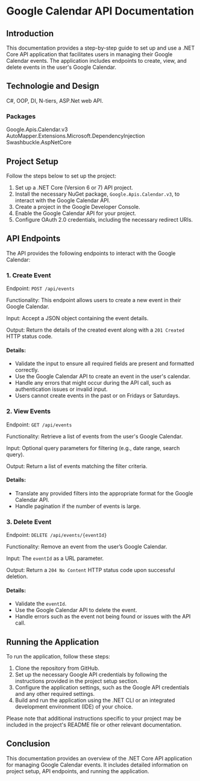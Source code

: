 # Google Calendar API Documentation

## Introduction

This documentation provides a step-by-step guide to set up and use a .NET Core API application that facilitates users in managing their Google Calendar events. The application includes endpoints to create, view, and delete events in the user's Google Calendar.

## Technologie and Design
C#, OOP, DI, N-tiers, ASP.Net web API.

### Packages
Google.Apis.Calendar.v3
AutoMapper.Extensions.Microsoft.DependencyInjection
Swashbuckle.AspNetCore

## Project Setup

Follow the steps below to set up the project:

1. Set up a .NET Core (Version 6 or 7) API project.
2. Install the necessary NuGet package, `Google.Apis.Calendar.v3`, to interact with the Google Calendar API.
3. Create a project in the Google Developer Console.
4. Enable the Google Calendar API for your project.
5. Configure OAuth 2.0 credentials, including the necessary redirect URIs.

## API Endpoints

The API provides the following endpoints to interact with the Google Calendar:

### 1. Create Event

Endpoint: `POST /api/events`

Functionality: This endpoint allows users to create a new event in their Google Calendar.

Input: Accept a JSON object containing the event details.

Output: Return the details of the created event along with a `201 Created` HTTP status code.

#### Details:

- Validate the input to ensure all required fields are present and formatted correctly.
- Use the Google Calendar API to create an event in the user's calendar.
- Handle any errors that might occur during the API call, such as authentication issues or invalid input.
- Users cannot create events in the past or on Fridays or Saturdays.

### 2. View Events

Endpoint: `GET /api/events`

Functionality: Retrieve a list of events from the user's Google Calendar.

Input: Optional query parameters for filtering (e.g., date range, search query).

Output: Return a list of events matching the filter criteria.

#### Details:

- Translate any provided filters into the appropriate format for the Google Calendar API.
- Handle pagination if the number of events is large.

### 3. Delete Event

Endpoint: `DELETE /api/events/{eventId}`

Functionality: Remove an event from the user’s Google Calendar.

Input: The `eventId` as a URL parameter.

Output: Return a `204 No Content` HTTP status code upon successful deletion.

#### Details:

- Validate the `eventId`.
- Use the Google Calendar API to delete the event.
- Handle errors such as the event not being found or issues with the API call.

## Running the Application

To run the application, follow these steps:

1. Clone the repository from GitHub.
2. Set up the necessary Google API credentials by following the instructions provided in the project setup section.
3. Configure the application settings, such as the Google API credentials and any other required settings.
4. Build and run the application using the .NET CLI or an integrated development environment (IDE) of your choice.

Please note that additional instructions specific to your project may be included in the project's README file or other relevant documentation.

## Conclusion

This documentation provides an overview of the .NET Core API application for managing Google Calendar events. It includes detailed information on project setup, API endpoints, and running the application.